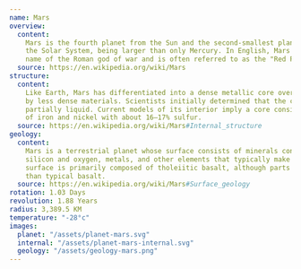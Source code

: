 ```yaml
---
name: Mars
overview:
  content:
    Mars is the fourth planet from the Sun and the second-smallest planet in
    the Solar System, being larger than only Mercury. In English, Mars carries the
    name of the Roman god of war and is often referred to as the "Red Planet".
  source: https://en.wikipedia.org/wiki/Mars
structure:
  content:
    Like Earth, Mars has differentiated into a dense metallic core overlaid
    by less dense materials. Scientists initially determined that the core is at least
    partially liquid. Current models of its interior imply a core consisting primarily
    of iron and nickel with about 16–17% sulfur.
  source: https://en.wikipedia.org/wiki/Mars#Internal_structure
geology:
  content:
    Mars is a terrestrial planet whose surface consists of minerals containing
    silicon and oxygen, metals, and other elements that typically make up rock. The
    surface is primarily composed of tholeiitic basalt, although parts are more silica-rich
    than typical basalt.
  source: https://en.wikipedia.org/wiki/Mars#Surface_geology
rotation: 1.03 Days
revolution: 1.88 Years
radius: 3,389.5 KM
temperature: "-28°c"
images:
  planet: "/assets/planet-mars.svg"
  internal: "/assets/planet-mars-internal.svg"
  geology: "/assets/geology-mars.png"
---
```

